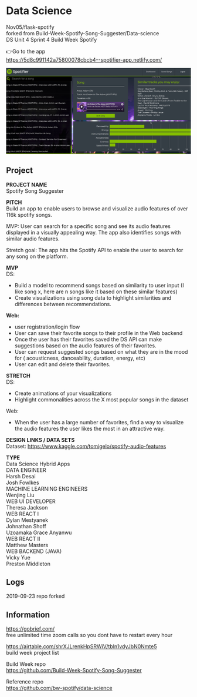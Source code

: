 # Data Science

Nov05/flask-spotify    
forked from Build-Week-Spotify-Song-Suggester/Data-science   
DS Unit 4 Sprint 4 Build Week Spotify   

:point_right:Go to the app   
https://5d8c991142a75800078cbcb4--spotifier-app.netlify.com/

<img src='https://github.com/Nov05/pictures/blob/master/pic001/2019-09-26%2010_19_59-Microsoft%20Edge.jpg?raw=true' width=700>  

## Project   

**PROJECT NAME**  
Spotify Song Suggester

**PITCH**   
Build an app to enable users to browse and visualize audio features of over 116k spotify songs.

MVP: User can search for a specific song and see its audio features displayed in a visually appealing way. The app also identifies songs with similar audio features.

Stretch goal: The app hits the Spotify API to enable the user to search for any song on the platform.

**MVP**  
DS:     
- Build a model to recommend songs based on similarity to user input (I like song x, here are n songs like it based on these similar features)  
- Create visualizations using song data to highlight similarities and differences between recommendations.  

**Web:**  
- user registration/login flow  
- User can save their favorite songs to their profile in the Web backend
- Once the user has their favorites saved the DS API can make suggestions based on the audio features of their favorites.
- User can request suggested songs based on what they are in the mood for ( acousticness, danceability, duration, energy, etc)
- User can edit and delete their favorites.  

**STRETCH**  
DS:
- Create animations of your visualizations
- Highlight commonalities across the X most popular songs in the dataset

Web:
- When the user has a large number of favorites, find a way to visualize the audio features the user likes the most in an attractive way.

**DESIGN LINKS / DATA SETS**   
Dataset: https://www.kaggle.com/tomigelo/spotify-audio-features  

**TYPE**  
Data Science Hybrid Apps  
DATA ENGINEER  
Harsh Desai  
Josh Fowlkes  
MACHINE LEARNING ENGINEERS  
Wenjing Liu  
WEB UI DEVELOPER  
Theresa Jackson  
WEB REACT I  
Dylan Mestyanek  
Johnathan Shoff  
Uzoamaka Grace Anyanwu  
WEB REACT II  
Matthew Masters  
WEB BACKEND (JAVA)  
Vicky Yue  
Preston Middleton  

## Logs 

2019-09-23 repo forked   

## Information  

https://gobrief.com/   
free unlimited time zoom calls so you dont have to restart every hour   

https://airtable.com/shrXJLrenkHpSRWiV/tbln1vdyJbN0Nmte5  
build week project list   

Build Week repo  
https://github.com/Build-Week-Spotify-Song-Suggester  

Reference repo   
https://github.com/bw-spotify/data-science
